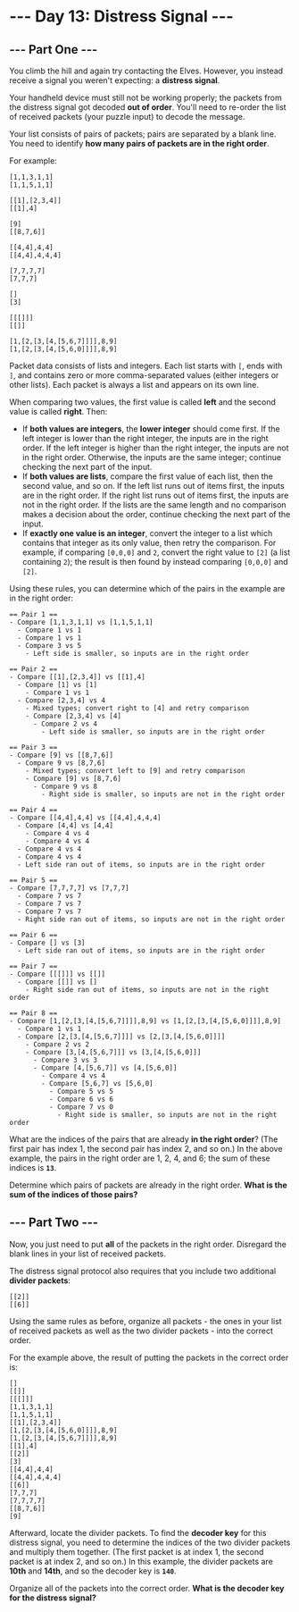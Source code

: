 # --- Day 13: Distress Signal ---

## --- Part One ---

You climb the hill and again try contacting the Elves. However, you instead
receive a signal you weren't expecting: a **distress signal**.

Your handheld device must still not be working properly; the packets from the
distress signal got decoded **out of order**. You'll need to re-order the list
of received packets (your puzzle input) to decode the message.

Your list consists of pairs of packets; pairs are separated by a blank line. You
need to identify **how many pairs of packets are in the right order**.

For example:

```
[1,1,3,1,1]
[1,1,5,1,1]

[[1],[2,3,4]]
[[1],4]

[9]
[[8,7,6]]

[[4,4],4,4]
[[4,4],4,4,4]

[7,7,7,7]
[7,7,7]

[]
[3]

[[[]]]
[[]]

[1,[2,[3,[4,[5,6,7]]]],8,9]
[1,[2,[3,[4,[5,6,0]]]],8,9]
```

Packet data consists of lists and integers. Each list starts with `[`, ends with
`]`, and contains zero or more comma-separated values (either integers or other
lists). Each packet is always a list and appears on its own line.

When comparing two values, the first value is called **left** and the second
value is called **right**. Then:

- If **both values are integers**, the **lower integer** should come first. If
  the left integer is lower than the right integer, the inputs are in the right
  order. If the left integer is higher than the right integer, the inputs are
  not in the right order. Otherwise, the inputs are the same integer; continue
  checking the next part of the input.
- If **both values are lists**, compare the first value of each list, then the
  second value, and so on. If the left list runs out of items first, the inputs
  are in the right order. If the right list runs out of items first, the inputs
  are not in the right order. If the lists are the same length and no comparison
  makes a decision about the order, continue checking the next part of the
  input.
- If **exactly one value is an integer**, convert the integer to a list which
  contains that integer as its only value, then retry the comparison. For
  example, if comparing `[0,0,0]` and `2`, convert the right value to `[2]` (a
  list containing `2`); the result is then found by instead comparing `[0,0,0]`
  and `[2]`.

Using these rules, you can determine which of the pairs in the example are in
the right order:

```
== Pair 1 ==
- Compare [1,1,3,1,1] vs [1,1,5,1,1]
  - Compare 1 vs 1
  - Compare 1 vs 1
  - Compare 3 vs 5
    - Left side is smaller, so inputs are in the right order

== Pair 2 ==
- Compare [[1],[2,3,4]] vs [[1],4]
  - Compare [1] vs [1]
    - Compare 1 vs 1
  - Compare [2,3,4] vs 4
    - Mixed types; convert right to [4] and retry comparison
    - Compare [2,3,4] vs [4]
      - Compare 2 vs 4
        - Left side is smaller, so inputs are in the right order

== Pair 3 ==
- Compare [9] vs [[8,7,6]]
  - Compare 9 vs [8,7,6]
    - Mixed types; convert left to [9] and retry comparison
    - Compare [9] vs [8,7,6]
      - Compare 9 vs 8
        - Right side is smaller, so inputs are not in the right order

== Pair 4 ==
- Compare [[4,4],4,4] vs [[4,4],4,4,4]
  - Compare [4,4] vs [4,4]
    - Compare 4 vs 4
    - Compare 4 vs 4
  - Compare 4 vs 4
  - Compare 4 vs 4
  - Left side ran out of items, so inputs are in the right order

== Pair 5 ==
- Compare [7,7,7,7] vs [7,7,7]
  - Compare 7 vs 7
  - Compare 7 vs 7
  - Compare 7 vs 7
  - Right side ran out of items, so inputs are not in the right order

== Pair 6 ==
- Compare [] vs [3]
  - Left side ran out of items, so inputs are in the right order

== Pair 7 ==
- Compare [[[]]] vs [[]]
  - Compare [[]] vs []
    - Right side ran out of items, so inputs are not in the right order

== Pair 8 ==
- Compare [1,[2,[3,[4,[5,6,7]]]],8,9] vs [1,[2,[3,[4,[5,6,0]]]],8,9]
  - Compare 1 vs 1
  - Compare [2,[3,[4,[5,6,7]]]] vs [2,[3,[4,[5,6,0]]]]
    - Compare 2 vs 2
    - Compare [3,[4,[5,6,7]]] vs [3,[4,[5,6,0]]]
      - Compare 3 vs 3
      - Compare [4,[5,6,7]] vs [4,[5,6,0]]
        - Compare 4 vs 4
        - Compare [5,6,7] vs [5,6,0]
          - Compare 5 vs 5
          - Compare 6 vs 6
          - Compare 7 vs 0
            - Right side is smaller, so inputs are not in the right order
```

What are the indices of the pairs that are already **in the right order**? (The
first pair has index 1, the second pair has index 2, and so on.) In the above
example, the pairs in the right order are 1, 2, 4, and 6; the sum of these
indices is **`13`**.

Determine which pairs of packets are already in the right order. **What is the
sum of the indices of those pairs?**

## --- Part Two ---

Now, you just need to put **all** of the packets in the right order. Disregard
the blank lines in your list of received packets.

The distress signal protocol also requires that you include two additional
**divider packets**:

```
[[2]]
[[6]]
```

Using the same rules as before, organize all packets - the ones in your list of
received packets as well as the two divider packets - into the correct order.

For the example above, the result of putting the packets in the correct order
is:

```
[]
[[]]
[[[]]]
[1,1,3,1,1]
[1,1,5,1,1]
[[1],[2,3,4]]
[1,[2,[3,[4,[5,6,0]]]],8,9]
[1,[2,[3,[4,[5,6,7]]]],8,9]
[[1],4]
[[2]]
[3]
[[4,4],4,4]
[[4,4],4,4,4]
[[6]]
[7,7,7]
[7,7,7,7]
[[8,7,6]]
[9]
```

Afterward, locate the divider packets. To find the **decoder key** for this
distress signal, you need to determine the indices of the two divider packets
and multiply them together. (The first packet is at index 1, the second packet
is at index 2, and so on.) In this example, the divider packets are **10th** and
**14th**, and so the decoder key is **`140`**.

Organize all of the packets into the correct order. **What is the decoder key
for the distress signal?**
